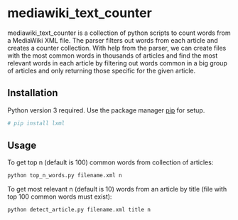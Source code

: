 # mediawiki_text_counter

mediawiki_text_counter is a collection of python scripts to count words from a MediaWiki XML file. The parser filters out words from each article and creates a counter collection. With help from the parser, we can create files with the most common words in thousands of articles and find the most relevant words in each article by filtering out words common in a big group of articles and only returning those specific for the given article.

## Installation

Python version 3 required.
Use the package manager [pip](https://pip.pypa.io/en/stable/) for setup.

```bash
# pip install lxml
```

## Usage

To get top n (default is 100) common words from collection of articles:
```python
python top_n_words.py filename.xml n
```
To get most relevant n (default is 10) words from an article by title (file with top 100 common words must exist):
```python
python detect_article.py filename.xml title n 
```
